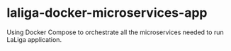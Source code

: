 # laliga-docker-microservices-app
Using Docker Compose to orchestrate all the microservices needed to run LaLiga application.
